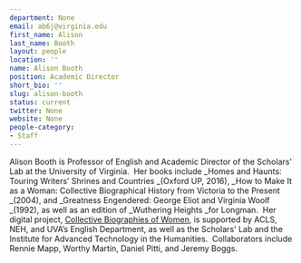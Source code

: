 ```yaml
---
department: None
email: ab6j@virginia.edu
first_name: Alison
last_name: Booth
layout: people
location: ''
name: Alison Booth
position: Academic Director
short_bio: ''
slug: alison-booth
status: current
twitter: None
website: None
people-category:
- Staff
---
```


Alison Booth is Professor of English and Academic Director of the Scholars’ Lab at the University of Virginia.  Her books include _Homes and Haunts: Touring Writers’ Shrines and Countries _(Oxford UP, 2016), _How to Make It as a Woman: Collective Biographical History from Victoria to the Present _(2004), and _Greatness Engendered: George Eliot and Virginia Woolf _(1992), as well as an edition of _Wuthering Heights _for Longman.  Her digital project, [Collective Biographies of Women](http://cbw.iath.virginia.edu/cbw_db/), is supported by ACLS, NEH, and UVA’s English Department, as well as the Scholars' Lab and the Institute for Advanced Technology in the Humanities.  Collaborators include Rennie Mapp, Worthy Martin, Daniel Pitti, and Jeremy Boggs.
